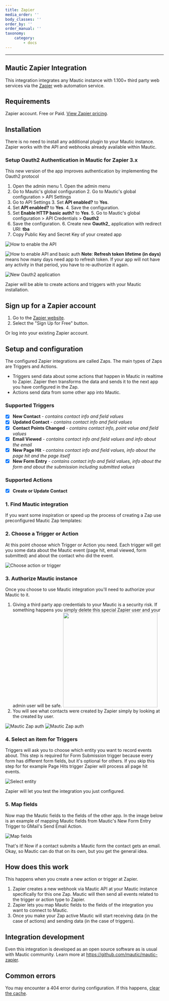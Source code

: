 ```yaml
---
title: Zapier
media_order: ''
body_classes: ''
order_by: ''
order_manual: ''
taxonomy:
    category:
        - docs
---
```


-------------------

## Mautic Zapier Integration

This integration integrates any Mautic instance with 1.100+ third party web services via the [Zapier][zapier] web automation service.

## Requirements

Zapier account. Free or Paid. [View Zapier pricing](https://zapier.com/pricing/).

## Installation

There is no need to install any additional plugin to your Mautic instance. Zapier works with the API and webhooks already available within Mautic.

### Setup Oauth2 Authentication in Mautic for Zapier 3.x

This new version of the app improves authentication by implementing the Oauth2 protocol

1. Open the admin menu	1. Open the admin menu
2. Go to Mautic's global configuration	2. Go to Mautic's global configuration > API Settings
3. Go to API Settings	3. Set __API enabled?__ to __Yes__.
4. Set __API enabled?__ to __Yes__.	4. Save the configuration.
5. Set __Enable HTTP basic auth?__ to __Yes__.	5. Go to Mautic's global configuration > API Credentials > __Oauth2__
6. Save the configuration.	6. Create new __Oauth2___ application with redirect URI: __tba__
7. Copy Public Key and Secret Key of your created app

![How to enable the API](https://user-images.githubusercontent.com/462477/74520415-cc616b00-4f17-11ea-8dbe-f6dd8a0a6cfc.png)


![How to enable API and basic auth](https://www.mautic.org/wp-content/uploads/2018/02/enable-api.png)	__Note__: **Refresh token lifetime (in days)**  means how many days need app to refresh token. If your app will not have any activity in that period, you have to re-authorize it again. 

![New Oauth2 application](https://user-images.githubusercontent.com/462477/74520342-a1771700-4f17-11ea-866f-5be1c895f0f9.png)

Zapier will be able to create actions and triggers with your Mautic installation.

## Sign up for a Zapier account

1. Go to the [Zapier website][zapier].
2. Select the "Sign Up for Free" button.

Or log into your existing Zapier account.

## Setup and configuration

The configured Zapier integrations are called Zaps. The main types of Zaps are Triggers and Actions.

- Triggers send data about some actions that happen in Mautic in realtime to Zapier. Zapier then transforms the data and sends it to the next app you have configured in the Zap.
- Actions send data from some other app into Mautic.

### Supported Triggers
- [x] **New Contact** - _contains contact info and field values_
- [x] **Updated Contact** - _contains contact info and field values_
- [x] **Contact Points Changed** - _contains contact info, point value and field values_
- [x] **Email Viewed** - _contains contact info and field values and info about the email_
- [x] **New Page Hit** - _contains contact info and field values, info about the page hit and the page itself_
- [x] **New Form Entry** - _contains contact info and field values, info about the form and about the submission including submitted values_

### Supported Actions
- [x] **Create or Update Contact**

### 1. Find Mautic integration

If you want some inspiration or speed up the process of creating a Zap use preconfigured Mautic Zap templates:
<div id="zapier-widget"></div>
<script src="https://zapier.com/apps/embed/widget.js?services=mautic&html_id=zapier-widget"></script>

### 2. Choose a Trigger or Action

At this point choose which Trigger or Action you need. Each trigger will get you some data about the Mautic event (page hit, email viewed, form submitted) and about the contact who did the event.

![Choose action or trigger](trigger-or-action.png)

### 3. Authorize Mautic instance

Once you choose to use Mautic integration you'll need to authorize your Mautic to it.

1. Giving a third party app credentials to your Mautic is a security risk. If something happens you simply delete this special Zapier user and your admin user will be safe.	<img src="https://user-images.githubusercontent.com/462477/74520761-848f1380-4f18-11ea-82be-152c00020995.PNG" width="300"> 
2. You will see what contacts were created by Zapier simply by looking at the created by user.	


![Mautic Zap auth](https://www.mautic.org/wp-content/uploads/2018/02/zapier-auth.png)	![Mautic Zap auth](https://user-images.githubusercontent.com/462477/74520761-848f1380-4f18-11ea-82be-152c00020995.PNG)

### 4. Select an item for Triggers

Triggers will ask you to choose which entity you want to record events about. This step is required for Form Submission trigger because every form has different form fields, but it's optional for others. If you skip this step for for example Page Hits trigger Zapier will process all page hit events.

![Select entity](select-entity.png)

Zapier will let you test the integration you just configured.

### 5. Map fields

Now map the Mautic fields to the fields of the other app. In the image below is an example of mapping Mautic fields from Mautic's New Form Entry Trigger to GMail's Send Email Action.

![Map fields](map-fields.png)

That's it! Now if a contact submits a Mautic form the contact gets an email. Okay, so Mautic can do that on its own, but you get the general idea.

## How does this work

This happens when you create a new action or trigger at Zapier.

1. Zapier creates a new webhook via Mautic API at your Mautic instance specifically for this one Zap. Mautic will then send all events related to the trigger or action type to Zapier.
2. Zapier lets you map Mautic fields to the fields of the integration you want to connect to Mautic.
3. Once you make your Zap active Mautic will start receiving data (in the case of actions) and sending data (in the case of triggers).

## Integration development

Even this integration is developed as an open source software as is usual with Mautic community. Learn more at https://github.com/mautic/mautic-zapier.

## Common errors

You may encounter a 404 error during configuration. If this happens, [clear the cache][clear-cache].

[clear-cache]: </troubleshooting#1-clear-the-cache>
[zapier]: <https://zapier.com>
[zapier-pricing]: <https://zapier.com/pricing/>
